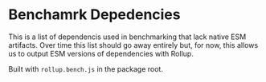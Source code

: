 # Benchamrk Depedencies

This is a list of dependencis used in benchmarking that lack native ESM artifacts. Over time this
list should go away entirely but, for now, this allows us to output ESM versions of dependencies
with Rollup.

Built with `rollup.bench.js` in the package root.
